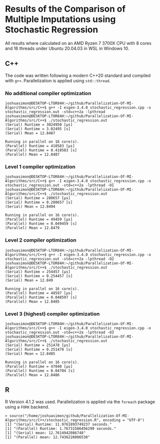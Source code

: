 # Results of the Comparison of Multiple Imputations using Stochastic Regression 

All results where calculated on an AMD Ryzen 7 3700X CPU with 8 cores and 16 threads under Ubuntu 20.04.03 in WSL in Windows 10.

## C++

The code was written following a modern C++20 standard and compiled with `g++`. Parallelization is applied using `std::thread`.

### No additional compiler optimization
```
joshuasimon@DESKTOP-LTOR84H:~/github/Parallelization-Of-MI-Algorithms/src/C++$ g++ -I eigen-3.4.0 stochastic_regression.cpp -o stochastic_regression.out -std=c++2a -lpthread 
joshuasimon@DESKTOP-LTOR84H:~/github/Parallelization-Of-MI-Algorithms/src/C++$ ./stochastic_regression.out
(Serial) Runtime = 3024950 [µs]
(Serial) Runtime = 3.02495 [s]
(Serial) Mean = 12.8487

Running in parallel on 16 core(s).
(Parallel) Runtime = 410583 [µs]
(Parallel) Runtime = 0.410583 [s]
(Parallel) Mean = 12.8487
```

### Level 1 compiler optimization
```
joshuasimon@DESKTOP-LTOR84H:~/github/Parallelization-Of-MI-Algorithms/src/C++$ g++ -I eigen-3.4.0 stochastic_regression.cpp -o stochastic_regression.out -std=c++2a -lpthread -O1
joshuasimon@DESKTOP-LTOR84H:~/github/Parallelization-Of-MI-Algorithms/src/C++$ ./stochastic_regression.out
(Serial) Runtime = 280657 [µs]
(Serial) Runtime = 0.280657 [s]
(Serial) Mean = 12.8494

Running in parallel on 16 core(s).
(Parallel) Runtime = 49459 [µs]
(Parallel) Runtime = 0.049459 [s]
(Parallel) Mean = 12.8479
```

### Level 2 compiler optimization

```
joshuasimon@DESKTOP-LTOR84H:~/github/Parallelization-Of-MI-Algorithms/src/C++$ g++ -I eigen-3.4.0 stochastic_regression.cpp -o stochastic_regression.out -std=c++2a -lpthread -O2
joshuasimon@DESKTOP-LTOR84H:~/github/Parallelization-Of-MI-Algorithms/src/C++$ ./stochastic_regression.out
(Serial) Runtime = 254457 [µs]
(Serial) Runtime = 0.254457 [s]
(Serial) Mean = 12.849

Running in parallel on 16 core(s).
(Parallel) Runtime = 48597 [µs]
(Parallel) Runtime = 0.048597 [s]
(Parallel) Mean = 12.8485
```

### Level 3 (highest) compiler optimization
```
joshuasimon@DESKTOP-LTOR84H:~/github/Parallelization-Of-MI-Algorithms/src/C++$ g++ -I eigen-3.4.0 stochastic_regression.cpp -o stochastic_regression.out -std=c++2a -lpthread -O3
joshuasimon@DESKTOP-LTOR84H:~/github/Parallelization-Of-MI-Algorithms/src/C++$ ./stochastic_regression.out
(Serial) Runtime = 251478 [µs]
(Serial) Runtime = 0.251478 [s]
(Serial) Mean = 12.8485

Running in parallel on 16 core(s).
(Parallel) Runtime = 47040 [µs]
(Parallel) Runtime = 0.04704 [s]
(Parallel) Mean = 12.8486
```

## R
R Version 4.1.2 was used. Parallelization is applied via the `foreach` package using a `FORK` backend.
```
> source("/home/joshuasimon/github/Parallelization-Of-MI-Algorithms/src/C++/stochastic_regression.R", encoding = "UTF-8")
[1] "(Serial) Runtime: 11.9761893749237 seconds."
[1] "(Parallel) Runtime: 1.76731586456299 seconds."
[1] "(Serial) mean: 12.7614942086748"
[1] "(Parallel) mean: 12.7436226006538"
```
